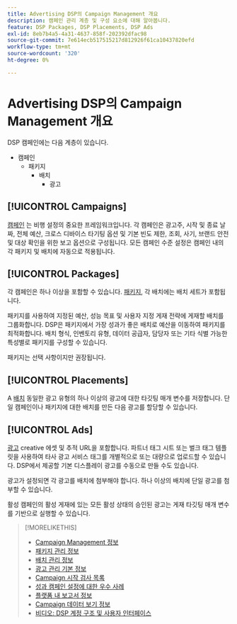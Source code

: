 ```yaml
---
title: Advertising DSP의 Campaign Management 개요
description: 캠페인 관리 계층 및 구성 요소에 대해 알아봅니다.
feature: DSP Packages, DSP Placements, DSP Ads
exl-id: 8eb7b4a5-4a31-4637-858f-202392dfac98
source-git-commit: 7e614ecb517515217d812926f61ca10437820efd
workflow-type: tm+mt
source-wordcount: '320'
ht-degree: 0%

---
```


# Advertising DSP의 Campaign Management 개요

DSP 캠페인에는 다음 계층이 있습니다.

* 캠페인
   * 패키지
      * 배치
         * 광고

<!-- Do clients think in terms of insertion orders? If yes, then work in the following info.:
In Advertising DSP, an insertion order is represented as a campaign, and line items are represented as packages. Each package will include placements, which can use different strategies and tactics to deliver the line item requirements.
-->

## [!UICONTROL Campaigns]

[캠페인](/help/dsp/campaign-management/campaigns/campaign-about.md) 는 비행 설정의 중요한 프레임워크입니다. 각 캠페인은 광고주, 시작 및 종료 날짜, 전체 예산, 크로스 디바이스 타기팅 옵션 및 기본 빈도 제한, 조회, 사기, 브랜드 안전 및 대상 확인을 위한 보고 옵션으로 구성됩니다. 모든 캠페인 수준 설정은 캠페인 내의 각 패키지 및 배치에 자동으로 적용됩니다.

## [!UICONTROL Packages]

각 캠페인은 하나 이상을 포함할 수 있습니다. [패키지](/help/dsp/campaign-management/packages/package-about.md), 각 배치에는 배치 세트가 포함됩니다.

패키지를 사용하여 지정된 예산, 성능 목표 및 사용자 지정 게재 전략에 게재할 배치를 그룹화합니다. DSP은 패키지에서 가장 성과가 좋은 배치로 예산을 이동하여 패키지를 최적화합니다. 배치 형식, 인벤토리 유형, 데이터 공급자, 담당자 또는 기타 식별 가능한 특성별로 패키지를 구성할 수 있습니다.

패키지는 선택 사항이지만 권장됩니다.

## [!UICONTROL Placements]

A [배치](/help/dsp/campaign-management/placements/placement-about.md) 동일한 광고 유형의 하나 이상의 광고에 대한 타깃팅 매개 변수를 저장합니다. 단일 캠페인이나 패키지에 대한 배치를 만든 다음 광고를 할당할 수 있습니다.

## [!UICONTROL Ads]

[광고](/help/dsp/campaign-management/ads/ad-about.md) creative 에셋 및 추적 URL을 포함합니다. 파트너 태그 시트 또는 벌크 태그 템플릿을 사용하여 타사 광고 서비스 태그를 개별적으로 또는 대량으로 업로드할 수 있습니다. DSP에서 제공할 기본 디스플레이 광고를 수동으로 만들 수도 있습니다.

광고가 설정되면 각 광고를 배치에 첨부해야 합니다. 하나 이상의 배치에 단일 광고를 첨부할 수 있습니다.

활성 캠페인의 활성 게재에 있는 모든 활성 상태의 승인된 광고는 게재 타깃팅 매개 변수를 기반으로 실행할 수 있습니다.

>[!MORELIKETHIS]
>
>* [Campaign Management 정보](/help/dsp/campaign-management/campaigns/campaign-about.md)
>* [패키지 관리 정보](/help/dsp/campaign-management/packages/package-about.md)
>* [배치 관리 정보](/help/dsp/campaign-management/placements/placement-about.md)
>* [광고 관리 기본 정보](/help/dsp/campaign-management/ads/ad-about.md)
>* [Campaign 시작 검사 목록](/help/dsp/campaign-management/campaign-launch-checklist.md)
>* [성과 캠페인 설정에 대한 우수 사례](/help/dsp/optimization/campaign-best-practices-performance.md)
>* [플랫폼 내 보고서 정보](/help/dsp/campaign-management/reports/campaign-reports-about.md)
>* [Campaign 데이터 보기 정보](/help/dsp/campaign-management/reports/campaign-data-views-about.md)
>* [비디오: DSP 계정 구조 및 사용자 인터페이스](https://experienceleague.adobe.com/docs/advertising-learn/tutorials/dsp/ui.html)

